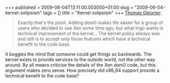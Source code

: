 +++
published = 2009-06-04T13:11:00.003000+01:00
slug = "2009-06-04-kernel-solipsism"
tags = []
title = "Kernel solipsism"
+++
[Thomas
Gleixner](http://marc.info/?l=linux-kernel&m=124395701720247&w=2):  
  

>   
> Exactly that's the point. Adding dom0 makes life easier for a group of
> users who decided to use Xen some time ago, but what Ingo wants is
> technical improvement of the kernel... The kernel policy always was
> and still is to accept only those features which have a technical
> benefit to the code base.  

  
  
It boggles the mind that someone could get things so backwards. The
kernel exists to provide services to the outside world, not the other
way around. By all means criticise the details of the Xen dom0 code, but
this argument makes zero sense. How precisely did x86\_64 support
provide a technical benefit to the code base?
